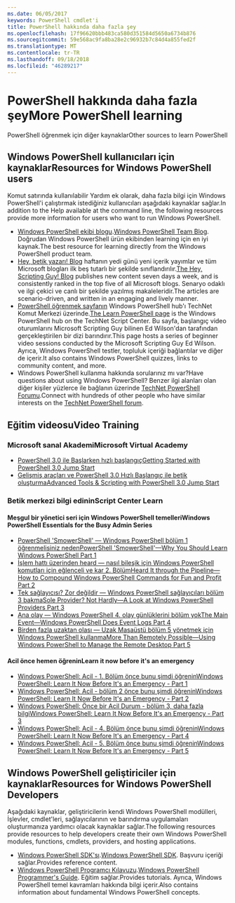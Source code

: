 ```yaml
---
ms.date: 06/05/2017
keywords: PowerShell cmdlet'i
title: PowerShell hakkında daha fazla şey
ms.openlocfilehash: 17f96620bbb483ca580d351584d5650a6734b876
ms.sourcegitcommit: 59e568ac9fa8ba28e2c96932b7c84d4a855fed2f
ms.translationtype: MT
ms.contentlocale: tr-TR
ms.lasthandoff: 09/18/2018
ms.locfileid: "46289217"
---
```

# <a name="more-powershell-learning"></a><span data-ttu-id="a3cc6-103">PowerShell hakkında daha fazla şey</span><span class="sxs-lookup"><span data-stu-id="a3cc6-103">More PowerShell learning</span></span>

<span data-ttu-id="a3cc6-104">PowerShell öğrenmek için diğer kaynaklar</span><span class="sxs-lookup"><span data-stu-id="a3cc6-104">Other sources to learn PowerShell</span></span>

## <a name="resources-for-windows-powershell-users"></a><span data-ttu-id="a3cc6-105">Windows PowerShell kullanıcıları için kaynaklar</span><span class="sxs-lookup"><span data-stu-id="a3cc6-105">Resources for Windows PowerShell users</span></span>

<span data-ttu-id="a3cc6-106">Komut satırında kullanılabilir Yardım ek olarak, daha fazla bilgi için Windows PowerShell'i çalıştırmak istediğiniz kullanıcıları aşağıdaki kaynaklar sağlar.</span><span class="sxs-lookup"><span data-stu-id="a3cc6-106">In addition to the Help available at the command line, the following resources provide more information for users who want to run Windows PowerShell.</span></span>

- <span data-ttu-id="a3cc6-107">[Windows PowerShell ekibi blogu](https://blogs.msdn.microsoft.com/powershell/).</span><span class="sxs-lookup"><span data-stu-id="a3cc6-107">[Windows PowerShell Team Blog](https://blogs.msdn.microsoft.com/powershell/).</span></span> <span data-ttu-id="a3cc6-108">Doğrudan Windows PowerShell ürün ekibinden learning için en iyi kaynak.</span><span class="sxs-lookup"><span data-stu-id="a3cc6-108">The best resource for learning directly from the Windows PowerShell product team.</span></span>
- <span data-ttu-id="a3cc6-109">[Hey, betik yazarı! Blog](https://blogs.technet.microsoft.com/heyscriptingguy/) haftanın yedi günü yeni içerik yayımlar ve tüm Microsoft blogları ilk beş tutarlı bir şekilde sınıflandırılır.</span><span class="sxs-lookup"><span data-stu-id="a3cc6-109">[The Hey, Scripting Guy! Blog](https://blogs.technet.microsoft.com/heyscriptingguy/) publishes new content seven days a week, and is consistently ranked in the top five of all Microsoft blogs.</span></span> <span data-ttu-id="a3cc6-110">Senaryo odaklı ve ilgi çekici ve canlı bir şekilde yazılmış makaleleridir.</span><span class="sxs-lookup"><span data-stu-id="a3cc6-110">The articles are scenario-driven, and written in an engaging and lively manner.</span></span>
- <span data-ttu-id="a3cc6-111">[PowerShell öğrenmek sayfanın](https://blogs.technet.microsoft.com/heyscriptingguy/2015/01/04/weekend-scripter-the-best-ways-to-learn-powershell/) Windows PowerShell hub'ı TechNet Komut Merkezi üzerinde.</span><span class="sxs-lookup"><span data-stu-id="a3cc6-111">[The Learn PowerShell page](https://blogs.technet.microsoft.com/heyscriptingguy/2015/01/04/weekend-scripter-the-best-ways-to-learn-powershell/) is the Windows PowerShell hub on the TechNet Script Center.</span></span> <span data-ttu-id="a3cc6-112">Bu sayfa, başlangıç video oturumlarını Microsoft Scripting Guy bilinen Ed Wilson'dan tarafından gerçekleştirilen bir dizi barındırır.</span><span class="sxs-lookup"><span data-stu-id="a3cc6-112">This page hosts a series of beginner video sessions conducted by the Microsoft Scripting Guy Ed Wilson.</span></span> <span data-ttu-id="a3cc6-113">Ayrıca, Windows PowerShell testler, topluluk içeriği bağlantılar ve diğer de içerir.</span><span class="sxs-lookup"><span data-stu-id="a3cc6-113">It also contains Windows PowerShell quizzes, links to community content, and more.</span></span>
- <span data-ttu-id="a3cc6-114">Windows PowerShell kullanma hakkında sorularınız mı var?</span><span class="sxs-lookup"><span data-stu-id="a3cc6-114">Have questions about using Windows PowerShell?</span></span> <span data-ttu-id="a3cc6-115">Benzer ilgi alanları olan diğer kişiler yüzlerce ile bağlanın üzerinde [TechNet PowerShell Forumu](https://social.technet.microsoft.com/Forums/home?forum=winserverpowershell).</span><span class="sxs-lookup"><span data-stu-id="a3cc6-115">Connect with hundreds of other people who have similar interests on the [TechNet PowerShell forum](https://social.technet.microsoft.com/Forums/home?forum=winserverpowershell).</span></span>

## <a name="video-training"></a><span data-ttu-id="a3cc6-116">Eğitim videosu</span><span class="sxs-lookup"><span data-stu-id="a3cc6-116">Video Training</span></span>

### <a name="microsoft-virtual-academy"></a><span data-ttu-id="a3cc6-117">Microsoft sanal Akademi</span><span class="sxs-lookup"><span data-stu-id="a3cc6-117">Microsoft Virtual Academy</span></span>

- [<span data-ttu-id="a3cc6-118">PowerShell 3.0 ile Başlarken hızlı başlangıç</span><span class="sxs-lookup"><span data-stu-id="a3cc6-118">Getting Started with PowerShell 3.0 Jump Start</span></span>](https://mva.microsoft.com/en-US/training-courses/getting-started-with-powershell-30-jump-start-8276)
- [<span data-ttu-id="a3cc6-119">Gelişmiş araçları ve PowerShell 3.0 Hızlı Başlangıç ile betik oluşturma</span><span class="sxs-lookup"><span data-stu-id="a3cc6-119">Advanced Tools & Scripting with PowerShell 3.0 Jump Start</span></span>](https://mva.microsoft.com/en-US/training-courses/advanced-tools-scripting-with-powershell-30-jump-start-8277)

### <a name="script-center-learn"></a><span data-ttu-id="a3cc6-120">Betik merkezi bilgi edinin</span><span class="sxs-lookup"><span data-stu-id="a3cc6-120">Script Center Learn</span></span>

#### <a name="windows-powershell-essentials-for-the-busy-admin-series"></a><span data-ttu-id="a3cc6-121">Meşgul bir yönetici seri için Windows PowerShell temelleri</span><span class="sxs-lookup"><span data-stu-id="a3cc6-121">Windows PowerShell Essentials for the Busy Admin Series</span></span>

- [<span data-ttu-id="a3cc6-122">PowerShell 'SmowerShell' — Windows PowerShell bölüm 1 öğrenmelisiniz neden</span><span class="sxs-lookup"><span data-stu-id="a3cc6-122">PowerShell 'SmowerShell'—Why You Should Learn Windows PowerShell Part 1</span></span>](http://dlbmodigital.microsoft.com/webcasts/wmv/23976_Dnl_L.wmv)
- [<span data-ttu-id="a3cc6-123">İşlem hattı üzerinden heard — nasıl bileşik için Windows PowerShell komutları için eğlenceli ve kar 2. Bölüm</span><span class="sxs-lookup"><span data-stu-id="a3cc6-123">Heard It through the Pipeline—How to Compound Windows PowerShell Commands for Fun and Profit Part 2</span></span>](http://dlbmodigital.microsoft.com/webcasts/wmv/23977_Dnl_L.wmv)
- [<span data-ttu-id="a3cc6-124">Tek sağlayıcısı? Zor değildir — Windows PowerShell sağlayıcıları bölüm 3 bakma</span><span class="sxs-lookup"><span data-stu-id="a3cc6-124">Sole Provider? Not Hardly—A Look at Windows PowerShell Providers Part 3</span></span>](http://dlbmodigital.microsoft.com/webcasts/wmv/23978_Dnl_L.wmv)
- [<span data-ttu-id="a3cc6-125">Ana olay — Windows PowerShell 4. olay günlüklerini bölüm yok</span><span class="sxs-lookup"><span data-stu-id="a3cc6-125">The Main Event—Windows PowerShell Does Event Logs Part 4</span></span>](http://dlbmodigital.microsoft.com/webcasts/wmv/23979_Dnl_L.wmv)
- [<span data-ttu-id="a3cc6-126">Birden fazla uzaktan olası — Uzak Masaüstü bölüm 5 yönetmek için Windows PowerShell kullanma</span><span class="sxs-lookup"><span data-stu-id="a3cc6-126">More Than Remotely Possible—Using Windows PowerShell to Manage the Remote Desktop Part 5</span></span>](http://dlbmodigital.microsoft.com/webcasts/wmv/23980_Dnl_L.wmv)

#### <a name="learn-it-now-before-its-an-emergency"></a><span data-ttu-id="a3cc6-127">Acil önce hemen öğrenin</span><span class="sxs-lookup"><span data-stu-id="a3cc6-127">Learn it now before it's an emergency</span></span>

- [<span data-ttu-id="a3cc6-128">Windows PowerShell: Acil - 1. Bölüm önce bunu şimdi öğrenin</span><span class="sxs-lookup"><span data-stu-id="a3cc6-128">Windows PowerShell: Learn It Now Before It's an Emergency - Part 1</span></span>](http://dlbmodigital.microsoft.com/webcasts/wmv/1032481530_Dnl_L.wmv)
- [<span data-ttu-id="a3cc6-129">Windows PowerShell: Acil - bölüm 2 önce bunu şimdi öğrenin</span><span class="sxs-lookup"><span data-stu-id="a3cc6-129">Windows PowerShell: Learn It Now Before It's an Emergency - Part 2</span></span>](http://dlbmodigital.microsoft.com/webcasts/wmv/1032481542_Dnl_L.wmv)
- [<span data-ttu-id="a3cc6-130">Windows PowerShell: Önce bir Acil Durum - bölüm 3, daha fazla bilgi</span><span class="sxs-lookup"><span data-stu-id="a3cc6-130">Windows PowerShell: Learn It Now Before It's an Emergency - Part 3</span></span>](http://dlbmodigital.microsoft.com/webcasts/wmv/1032481548_Dnl_L.wmv)
- [<span data-ttu-id="a3cc6-131">Windows PowerShell: Acil - 4. Bölüm önce bunu şimdi öğrenin</span><span class="sxs-lookup"><span data-stu-id="a3cc6-131">Windows PowerShell: Learn It Now Before It's an Emergency - Part 4</span></span>](http://dlbmodigital.microsoft.com/webcasts/wmv/1032481552_Dnl_L.wmv)
- [<span data-ttu-id="a3cc6-132">Windows PowerShell: Acil - 5. Bölüm önce bunu şimdi öğrenin</span><span class="sxs-lookup"><span data-stu-id="a3cc6-132">Windows PowerShell: Learn It Now Before It's an Emergency - Part 5</span></span>](http://dlbmodigital.microsoft.com/webcasts/wmv/1032481554_Dnl_L.wmv)

## <a name="resources-for-windows-powershell-developers"></a><span data-ttu-id="a3cc6-133">Windows PowerShell geliştiriciler için kaynaklar</span><span class="sxs-lookup"><span data-stu-id="a3cc6-133">Resources for Windows PowerShell Developers</span></span>

<span data-ttu-id="a3cc6-134">Aşağıdaki kaynaklar, geliştiricilerin kendi Windows PowerShell modülleri, İşlevler, cmdlet'leri, sağlayıcılarının ve barındırma uygulamaları oluşturmanıza yardımcı olacak kaynaklar sağlar.</span><span class="sxs-lookup"><span data-stu-id="a3cc6-134">The following resources provide resources to help developers create their own Windows PowerShell modules, functions, cmdlets, providers, and hosting applications.</span></span>

- <span data-ttu-id="a3cc6-135">[Windows PowerShell SDK'sı](http://go.microsoft.com/fwlink/p/?LinkID=89595).</span><span class="sxs-lookup"><span data-stu-id="a3cc6-135">[Windows PowerShell SDK](http://go.microsoft.com/fwlink/p/?LinkID=89595).</span></span> <span data-ttu-id="a3cc6-136">Başvuru içeriği sağlar.</span><span class="sxs-lookup"><span data-stu-id="a3cc6-136">Provides reference content.</span></span>
- <span data-ttu-id="a3cc6-137">[Windows PowerShell Programcı Kılavuzu](http://go.microsoft.com/fwlink/p/?LinkID=89596).</span><span class="sxs-lookup"><span data-stu-id="a3cc6-137">[Windows PowerShell Programmer's Guide](http://go.microsoft.com/fwlink/p/?LinkID=89596).</span></span> <span data-ttu-id="a3cc6-138">Eğitim sağlar.</span><span class="sxs-lookup"><span data-stu-id="a3cc6-138">Provides tutorials.</span></span> <span data-ttu-id="a3cc6-139">Ayrıca, Windows PowerShell temel kavramları hakkında bilgi içerir.</span><span class="sxs-lookup"><span data-stu-id="a3cc6-139">Also contains information about fundamental Windows PowerShell concepts.</span></span>

